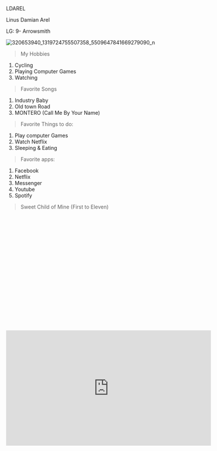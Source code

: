 LDAREL

Linus Damian Arel

LG: 9- Arrowsmith

![320653940_1319724755507358_5509647841669279090_n](https://user-images.githubusercontent.com/122426055/212588202-b003076d-6fe8-4358-a9c1-53fae2381805.jpg)


>My Hobbies

1. Cycling
2. Playing Computer Games
3. Watching


>Favorite Songs

1. Industry Baby
2. Old town Road
3. MONTERO (Call Me By Your Name)


>Favorite Things to do:

1. Play computer Games
2. Watch Netflix
3. Sleeping & Eating


>Favorite apps:

1. Facebook
2. Netflix
3. Messenger
4. Youtube
5. Spotify


>Sweet Child of Mine (First to Eleven)



<iframe width="560" height="315" src="" title="YouTube video player" frameborder="0" allow="accelerometer; autoplay; clipboard-write; encrypted-media; gyroscope; picture-in-picture; web-share" allowfullscreen></iframe>


<iframe width="560" height="315" src="https://www.youtube.com/embed/p3h5JR6c2BY"(https://www.youtube.com/watch?v=J61mtatKT1IM)" title="YouTube video player" frameborder="0" allow="accelerometer; autoplay; clipboard-write; encrypted-media; gyroscope; picture-in-picture; web-share" allowfullscreen></iframe>





